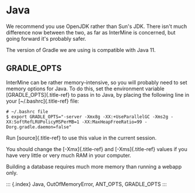 Java
====

We recommend you use OpenJDK rather than Sun\'s JDK. There isn\'t much
difference now between the two, as far as InterMine is concerned, but
going forward it\'s probably safer.

The version of Gradle we are using is compatible with Java 11.

GRADLE_OPTS
-----------

InterMine can be rather memory-intensive, so you will probably need to
set memory options for Java. To do this, set the environment variable
[GRADLE_OPTS]{.title-ref} to pass in to Java, by placing the following
line in your [\~/.bashrc]{.title-ref} file:

``` {.bash}
# ~/.bashrc file
$ export GRADLE_OPTS="-server -Xmx8g -XX:+UseParallelGC -Xms2g -XX:SoftRefLRUPolicyMSPerMB=1 -XX:MaxHeapFreeRatio=99 -Dorg.gradle.daemon=false"
```

Run [source]{.title-ref} to use this value in the current session.

You should change the [-Xmx]{.title-ref} and [-Xms]{.title-ref} values
if you have very little or very much RAM in your computer.

Building a database requires much more memory than running a webapp
only.

::: {.index}
Java, OutOfMemoryError, ANT_OPTS, GRADLE_OPTS
:::
